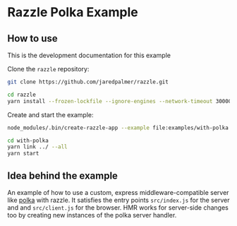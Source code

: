 # Razzle Polka Example

## How to use

<!-- START install generated instructions please keep comment here to allow auto update -->
<!-- DON'T EDIT THIS SECTION, INSTEAD RE-RUN update-examples TO UPDATE -->
This is the development documentation for this example

Clone the `razzle` repository:

```bash
git clone https://github.com/jaredpalmer/razzle.git

cd razzle
yarn install --frozen-lockfile --ignore-engines --network-timeout 30000
```

Create and start the example:

```bash
node_modules/.bin/create-razzle-app --example file:examples/with-polka with-polka --no-install

cd with-polka
yarn link ../ --all
yarn start
```
<!-- END install generated instructions please keep comment here to allow auto update -->

## Idea behind the example

An example of how to use a custom, express middleware-compatible server like [polka](https://github.com/lukeed/polka) with razzle. It satisfies the entry points
`src/index.js` for the server and and `src/client.js` for the browser. HMR works for server-side changes too by creating new instances of the polka server handler.
